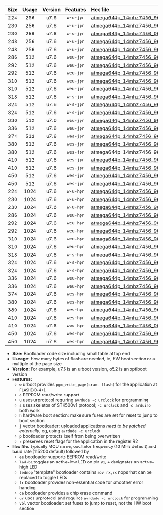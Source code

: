 |Size|Usage|Version|Features|Hex file|
|:-:|:-:|:-:|:-:|:--|
|224|256|u7.6|`w-u-jpr`|[atmega644p_14mhz7456_9600bps_ur_vbl.hex](https://raw.githubusercontent.com/stefanrueger/urboot/main/atmega644p_14mhz7456_9600bps_ur_vbl.hex)|
|230|256|u7.6|`w-u-jpr`|[atmega644p_14mhz7456_9600bps_led+b0_ur_vbl.hex](https://raw.githubusercontent.com/stefanrueger/urboot/main/atmega644p_14mhz7456_9600bps_led+b0_ur_vbl.hex)|
|230|256|u7.6|`w-u-jpr`|[atmega644p_14mhz7456_9600bps_lednop_ur_vbl.hex](https://raw.githubusercontent.com/stefanrueger/urboot/main/atmega644p_14mhz7456_9600bps_lednop_ur_vbl.hex)|
|248|256|u7.6|`w-u-jpr`|[atmega644p_14mhz7456_9600bps_led+b0_fr_ur_vbl.hex](https://raw.githubusercontent.com/stefanrueger/urboot/main/atmega644p_14mhz7456_9600bps_led+b0_fr_ur_vbl.hex)|
|248|256|u7.6|`w-u-jpr`|[atmega644p_14mhz7456_9600bps_lednop_fr_ur_vbl.hex](https://raw.githubusercontent.com/stefanrueger/urboot/main/atmega644p_14mhz7456_9600bps_lednop_fr_ur_vbl.hex)|
|286|512|u7.6|`weu-jpr`|[atmega644p_14mhz7456_9600bps_ee_ur_vbl.hex](https://raw.githubusercontent.com/stefanrueger/urboot/main/atmega644p_14mhz7456_9600bps_ee_ur_vbl.hex)|
|292|512|u7.6|`weu-jpr`|[atmega644p_14mhz7456_9600bps_ee_led+b0_ur_vbl.hex](https://raw.githubusercontent.com/stefanrueger/urboot/main/atmega644p_14mhz7456_9600bps_ee_led+b0_ur_vbl.hex)|
|292|512|u7.6|`weu-jpr`|[atmega644p_14mhz7456_9600bps_ee_lednop_ur_vbl.hex](https://raw.githubusercontent.com/stefanrueger/urboot/main/atmega644p_14mhz7456_9600bps_ee_lednop_ur_vbl.hex)|
|310|512|u7.6|`weu-jpr`|[atmega644p_14mhz7456_9600bps_ee_led+b0_fr_ur_vbl.hex](https://raw.githubusercontent.com/stefanrueger/urboot/main/atmega644p_14mhz7456_9600bps_ee_led+b0_fr_ur_vbl.hex)|
|310|512|u7.6|`weu-jpr`|[atmega644p_14mhz7456_9600bps_ee_lednop_fr_ur_vbl.hex](https://raw.githubusercontent.com/stefanrueger/urboot/main/atmega644p_14mhz7456_9600bps_ee_lednop_fr_ur_vbl.hex)|
|318|512|u7.6|`w-s-jpr`|[atmega644p_14mhz7456_9600bps_vbl.hex](https://raw.githubusercontent.com/stefanrueger/urboot/main/atmega644p_14mhz7456_9600bps_vbl.hex)|
|324|512|u7.6|`w-s-jpr`|[atmega644p_14mhz7456_9600bps_led+b0_vbl.hex](https://raw.githubusercontent.com/stefanrueger/urboot/main/atmega644p_14mhz7456_9600bps_led+b0_vbl.hex)|
|324|512|u7.6|`w-s-jpr`|[atmega644p_14mhz7456_9600bps_lednop_vbl.hex](https://raw.githubusercontent.com/stefanrueger/urboot/main/atmega644p_14mhz7456_9600bps_lednop_vbl.hex)|
|336|512|u7.6|`weu-jpr`|[atmega644p_14mhz7456_9600bps_ee_led+b0_fr_ce_ur_vbl.hex](https://raw.githubusercontent.com/stefanrueger/urboot/main/atmega644p_14mhz7456_9600bps_ee_led+b0_fr_ce_ur_vbl.hex)|
|336|512|u7.6|`weu-jpr`|[atmega644p_14mhz7456_9600bps_ee_lednop_fr_ce_ur_vbl.hex](https://raw.githubusercontent.com/stefanrueger/urboot/main/atmega644p_14mhz7456_9600bps_ee_lednop_fr_ce_ur_vbl.hex)|
|374|512|u7.6|`wes-jpr`|[atmega644p_14mhz7456_9600bps_ee_vbl.hex](https://raw.githubusercontent.com/stefanrueger/urboot/main/atmega644p_14mhz7456_9600bps_ee_vbl.hex)|
|380|512|u7.6|`wes-jpr`|[atmega644p_14mhz7456_9600bps_ee_led+b0_vbl.hex](https://raw.githubusercontent.com/stefanrueger/urboot/main/atmega644p_14mhz7456_9600bps_ee_led+b0_vbl.hex)|
|380|512|u7.6|`wes-jpr`|[atmega644p_14mhz7456_9600bps_ee_lednop_vbl.hex](https://raw.githubusercontent.com/stefanrueger/urboot/main/atmega644p_14mhz7456_9600bps_ee_lednop_vbl.hex)|
|410|512|u7.6|`wes-jpr`|[atmega644p_14mhz7456_9600bps_ee_led+b0_fr_vbl.hex](https://raw.githubusercontent.com/stefanrueger/urboot/main/atmega644p_14mhz7456_9600bps_ee_led+b0_fr_vbl.hex)|
|410|512|u7.6|`wes-jpr`|[atmega644p_14mhz7456_9600bps_ee_lednop_fr_vbl.hex](https://raw.githubusercontent.com/stefanrueger/urboot/main/atmega644p_14mhz7456_9600bps_ee_lednop_fr_vbl.hex)|
|450|512|u7.6|`wes-jpr`|[atmega644p_14mhz7456_9600bps_ee_led+b0_fr_ce_vbl.hex](https://raw.githubusercontent.com/stefanrueger/urboot/main/atmega644p_14mhz7456_9600bps_ee_led+b0_fr_ce_vbl.hex)|
|450|512|u7.6|`wes-jpr`|[atmega644p_14mhz7456_9600bps_ee_lednop_fr_ce_vbl.hex](https://raw.githubusercontent.com/stefanrueger/urboot/main/atmega644p_14mhz7456_9600bps_ee_lednop_fr_ce_vbl.hex)|
|224|1024|u7.6|`w-u-hpr`|[atmega644p_14mhz7456_9600bps_ur.hex](https://raw.githubusercontent.com/stefanrueger/urboot/main/atmega644p_14mhz7456_9600bps_ur.hex)|
|230|1024|u7.6|`w-u-hpr`|[atmega644p_14mhz7456_9600bps_led+b0_ur.hex](https://raw.githubusercontent.com/stefanrueger/urboot/main/atmega644p_14mhz7456_9600bps_led+b0_ur.hex)|
|230|1024|u7.6|`w-u-hpr`|[atmega644p_14mhz7456_9600bps_lednop_ur.hex](https://raw.githubusercontent.com/stefanrueger/urboot/main/atmega644p_14mhz7456_9600bps_lednop_ur.hex)|
|286|1024|u7.6|`weu-hpr`|[atmega644p_14mhz7456_9600bps_ee_ur.hex](https://raw.githubusercontent.com/stefanrueger/urboot/main/atmega644p_14mhz7456_9600bps_ee_ur.hex)|
|292|1024|u7.6|`weu-hpr`|[atmega644p_14mhz7456_9600bps_ee_led+b0_ur.hex](https://raw.githubusercontent.com/stefanrueger/urboot/main/atmega644p_14mhz7456_9600bps_ee_led+b0_ur.hex)|
|292|1024|u7.6|`weu-hpr`|[atmega644p_14mhz7456_9600bps_ee_lednop_ur.hex](https://raw.githubusercontent.com/stefanrueger/urboot/main/atmega644p_14mhz7456_9600bps_ee_lednop_ur.hex)|
|310|1024|u7.6|`weu-hpr`|[atmega644p_14mhz7456_9600bps_ee_led+b0_fr_ur.hex](https://raw.githubusercontent.com/stefanrueger/urboot/main/atmega644p_14mhz7456_9600bps_ee_led+b0_fr_ur.hex)|
|310|1024|u7.6|`weu-hpr`|[atmega644p_14mhz7456_9600bps_ee_lednop_fr_ur.hex](https://raw.githubusercontent.com/stefanrueger/urboot/main/atmega644p_14mhz7456_9600bps_ee_lednop_fr_ur.hex)|
|318|1024|u7.6|`w-s-hpr`|[atmega644p_14mhz7456_9600bps.hex](https://raw.githubusercontent.com/stefanrueger/urboot/main/atmega644p_14mhz7456_9600bps.hex)|
|324|1024|u7.6|`w-s-hpr`|[atmega644p_14mhz7456_9600bps_led+b0.hex](https://raw.githubusercontent.com/stefanrueger/urboot/main/atmega644p_14mhz7456_9600bps_led+b0.hex)|
|324|1024|u7.6|`w-s-hpr`|[atmega644p_14mhz7456_9600bps_lednop.hex](https://raw.githubusercontent.com/stefanrueger/urboot/main/atmega644p_14mhz7456_9600bps_lednop.hex)|
|336|1024|u7.6|`weu-hpr`|[atmega644p_14mhz7456_9600bps_ee_led+b0_fr_ce_ur.hex](https://raw.githubusercontent.com/stefanrueger/urboot/main/atmega644p_14mhz7456_9600bps_ee_led+b0_fr_ce_ur.hex)|
|336|1024|u7.6|`weu-hpr`|[atmega644p_14mhz7456_9600bps_ee_lednop_fr_ce_ur.hex](https://raw.githubusercontent.com/stefanrueger/urboot/main/atmega644p_14mhz7456_9600bps_ee_lednop_fr_ce_ur.hex)|
|374|1024|u7.6|`wes-hpr`|[atmega644p_14mhz7456_9600bps_ee.hex](https://raw.githubusercontent.com/stefanrueger/urboot/main/atmega644p_14mhz7456_9600bps_ee.hex)|
|380|1024|u7.6|`wes-hpr`|[atmega644p_14mhz7456_9600bps_ee_led+b0.hex](https://raw.githubusercontent.com/stefanrueger/urboot/main/atmega644p_14mhz7456_9600bps_ee_led+b0.hex)|
|380|1024|u7.6|`wes-hpr`|[atmega644p_14mhz7456_9600bps_ee_lednop.hex](https://raw.githubusercontent.com/stefanrueger/urboot/main/atmega644p_14mhz7456_9600bps_ee_lednop.hex)|
|410|1024|u7.6|`wes-hpr`|[atmega644p_14mhz7456_9600bps_ee_led+b0_fr.hex](https://raw.githubusercontent.com/stefanrueger/urboot/main/atmega644p_14mhz7456_9600bps_ee_led+b0_fr.hex)|
|410|1024|u7.6|`wes-hpr`|[atmega644p_14mhz7456_9600bps_ee_lednop_fr.hex](https://raw.githubusercontent.com/stefanrueger/urboot/main/atmega644p_14mhz7456_9600bps_ee_lednop_fr.hex)|
|450|1024|u7.6|`wes-hpr`|[atmega644p_14mhz7456_9600bps_ee_led+b0_fr_ce.hex](https://raw.githubusercontent.com/stefanrueger/urboot/main/atmega644p_14mhz7456_9600bps_ee_led+b0_fr_ce.hex)|
|450|1024|u7.6|`wes-hpr`|[atmega644p_14mhz7456_9600bps_ee_lednop_fr_ce.hex](https://raw.githubusercontent.com/stefanrueger/urboot/main/atmega644p_14mhz7456_9600bps_ee_lednop_fr_ce.hex)|

- **Size:** Bootloader code size including small table at top end
- **Useage:** How many bytes of flash are needed, ie, HW boot section or a multiple of the page size
- **Version:** For example, u7.6 is an urboot version, o5.2 is an optiboot version
- **Features:**
  + `w` urboot provides `pgm_write_page(sram, flash)` for the application at `FLASHEND-4+1`
  + `e` EEPROM read/write support
  + `u` uses urprotocol requiring `avrdude -c urclock` for programming
  + `s` uses skeleton of STK500v1 protocol; `-c urclock` and `-c arduino` both work
  + `h` hardware boot section: make sure fuses are set for reset to jump to boot section
  + `j` vector bootloader: uploaded applications *need to be patched externally*, eg, using `avrdude -c urclock`
  + `p` bootloader protects itself from being overwritten
  + `r` preserves reset flags for the application in the register R2
- **Hex file:** typically MCU name, oscillator frequency (16 MHz default) and baud rate (115200 default) followed by
  + `ee` bootloader supports EEPROM read/write
  + `led-b1` toggles an active-low LED on pin `B1`, `+` designates an active-high LED
  + `lednop` "template" bootloader contains `mov rx,rx` nops that can be replaced to toggle LEDs
  + `fr` bootloader provides non-essential code for smoother error handing
  + `ce` bootloader provides a chip erase command
  + `ur` uses urprotocol and requires `avrdude -c urclock` for programming
  + `vbl` vector bootloader: set fuses to jump to reset, not the HW boot section
